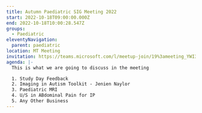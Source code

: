 ```yaml
---
title: Autumn Paediatric SIG Meeting 2022
start: 2022-10-18T09:00:00.000Z
end: 2022-10-18T10:00:28.547Z
groups:
  - Paediatric
eleventyNavigation:
  parent: paediatric
location: MT Meeting
invitation: https://teams.microsoft.com/l/meetup-join/19%3ameeting_YWI3NDliZmYtNjJhOS00ODQ0LWEzYTMtYTg0OTI5YjhjNTI5%40thread.v2/0?context=%7b%22Tid%22%3a%2237c354b2-85b0-47f5-b222-07b48d774ee3%22%2c%22Oid%22%3a%22ad668373-6164-4ab4-b38d-92a53952335c%22%7d
agenda: |-
  T﻿his is what we are going to discuss in the meeting

  1. Study Day Feedback
  2. I﻿maging in Autism Toolkit - Jenien Naylor
  3. P﻿aediatric MRI
  4. U﻿/S in ABdominal Pain for IP
  5. A﻿ny Other Business
---
```

